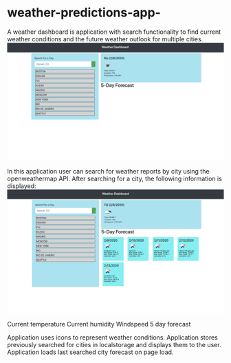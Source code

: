 # weather-predictions-app-

A weather dashboard is application with search functionality to find current weather conditions and the future weather outlook for multiple cities.
![](images/currentcity.png)

In this application user can search for weather reports by city using the openweathermap API. After searching for a city, the following information is displayed: 
![](images/forecast.png)

Current temperature
Current humidity
Windspeed
5 day forecast


Application uses icons to represent weather conditions. Application stores previously searched for cities in localstorage and displays them to the user. Application loads last searched city forecast on page load.
